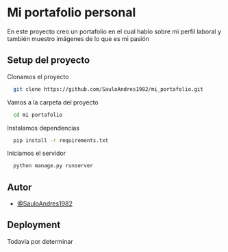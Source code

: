 
# Mi portafolio personal

En este proyecto creo un portafolio en el cual hablo sobre mi perfil laboral y también muestro imágenes de lo que es mi pasión

## Setup del proyecto

Clonamos el proyecto 

```bash
  git clone https://github.com/SauloAndres1982/mi_portafolio.git
```

Vamos a la carpeta del proyecto
```bash
  cd mi portafolio
```

  Instalamos dependencias

  ```bash
    pip install -r requirements.txt
  ```

  Iniciamos el servidor

  ```bash
    python manage.py runserver

```


## Autor

- [@SauloAndres1982](https://www.github.com/SauloAndres1982)


## Deployment

Todavía por determinar
